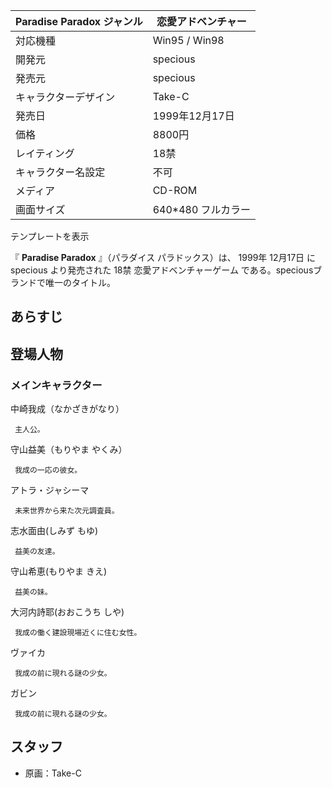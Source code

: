 Paradise Paradox  ジャンル  |  恋愛アドベンチャー   
---|---  
対応機種  |  Win95  /  Win98   
開発元  |  specious   
発売元  |  specious   
キャラクターデザイン  |  Take-C   
発売日  |  1999年12月17日   
価格  |  8800円   
レイティング  |  18禁   
キャラクター名設定  |  不可   
メディア  |  CD-ROM   
画面サイズ  |  640*480 フルカラー   
テンプレートを表示  
  
『 **Paradise Paradox** 』（パラダイス パラドックス）は、  1999年  12月17日  に  specious  より発売された
18禁  恋愛アドベンチャーゲーム  である。speciousブランドで唯一のタイトル。

##  あらすじ  

##  登場人物  

###  メインキャラクター  

中崎我成（なかざきがなり）

     主人公。 

守山益美（もりやま やくみ）

     我成の一応の彼女。 

アトラ・ジャシーマ

     未来世界から来た次元調査員。 

志水面由(しみず もゆ)

     益美の友達。 

守山希恵(もりやま きえ)

     益美の妹。 

大河内詩耶(おおこうち しや)

     我成の働く建設現場近くに住む女性。 

ヴァイカ

     我成の前に現れる謎の少女。 

ガビン

     我成の前に現れる謎の少女。 

##  スタッフ  

  * 原画：Take-C 

